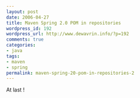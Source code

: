 ```yaml
--- 
layout: post
date: 2006-04-27
title: Maven Spring 2.0 POM in repositories
wordpress_id: 192
wordpress_url: http://www.dewavrin.info/?p=192
comments: true
categories: 
- java
tags: 
- maven
- spring
permalink: maven-spring-20-pom-in-repositories-2
---
```

At last !
